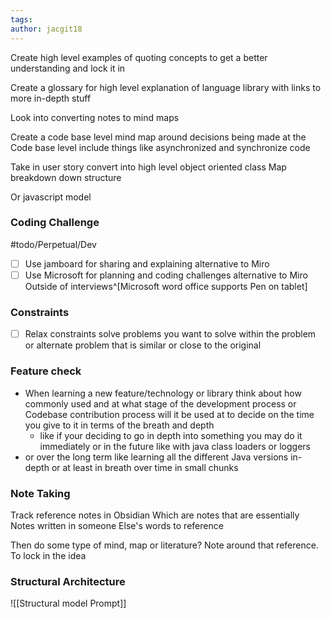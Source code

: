 ```yaml
---
tags: 
author: jacgit18
---
```


Create high level examples of quoting concepts to get a better understanding and lock it in  
  
Create a glossary for high level explanation of language library with links to more in-depth stuff


Look into converting notes to mind maps



Create a code base level mind map around decisions being made at the Code base level include things like asynchronized and synchronize code  
  
  
Take in user story convert into high level object oriented class Map breakdown down structure  
  
  
  
Or javascript model





### Coding Challenge
#todo/Perpetual/Dev
- [ ] Use jamboard for sharing and explaining alternative to Miro  
- [ ] Use Microsoft for planning and coding challenges alternative to Miro Outside of interviews^[Microsoft word office supports Pen on tablet]  
### Constraints
- [ ] Relax constraints solve problems you want to solve within the problem or alternate problem that is similar or close to the original

### Feature check
- When learning a new feature/technology or library  think about how commonly used and at what stage of the development process or Codebase contribution process will it be used at to decide on the time you give to it in terms of the breath and depth 
	- like if your deciding to go in depth into something you may do it immediately or in the future like with java class loaders or loggers
- or over the long term like learning all the different Java versions in-depth or at least in breath over time in small chunks  

### Note Taking
Track reference notes in Obsidian Which are notes that are essentially Notes written in someone Else's words to reference  
  
  
Then do some type of mind, map or literature? Note around that reference. To lock in the idea

### Structural Architecture 
![[Structural model Prompt]]